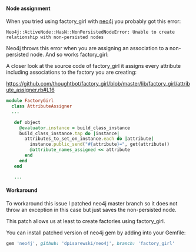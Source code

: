#### Node assignment

When you tried using factory_girl with [neo4j](https://github.com/neo4jrb/neo4j) you probably got this error:

    Neo4j::ActiveNode::HasN::NonPersistedNodeError: Unable to create relationship with non-persisted nodes

Neo4j throws this error when you are assigning an association to a non-persisted node. And so works factory_girl:

A closer look at the source code of factory_girl it assigns every attribute including associations to the factory you are creating:

https://github.com/thoughtbot/factory_girl/blob/master/lib/factory_girl/attribute_assigner.rb#L16

~~~ruby
module FactoryGirl
  class AttributeAssigner
  ...

   def object
     @evaluator.instance = build_class_instance
     build_class_instance.tap do |instance|
       attributes_to_set_on_instance.each do |attribute|
         instance.public_send("#{attribute}=", get(attribute))
         @attribute_names_assigned << attribute
       end
     end
   end

   ...
~~~

#### Workaround

To workaround this issue I patched neo4j master branch so it does not throw an exception in this case but just saves the non-persisted node.

This patch allows us at least to create factories using factory_girl.

You can install patched version of neo4j gem by adding into your Gemfile:

~~~ruby
gem 'neo4j', github: 'dpisarewski/neo4j', branch: 'factory_girl'
~~~


